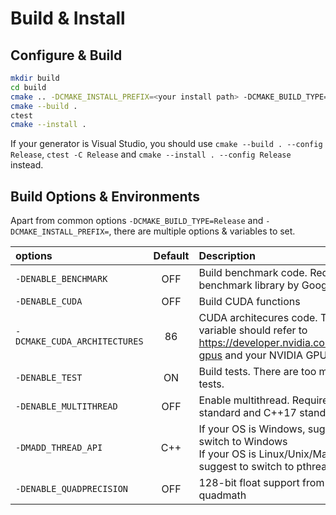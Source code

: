 Build & Install
===

Configure & Build
---

```bash
mkdir build
cd build
cmake .. -DCMAKE_INSTALL_PREFIX=<your install path> -DCMAKE_BUILD_TYPE=Release
cmake --build .
ctest
cmake --install .
```

If your generator is Visual Studio, you should use `cmake --build . --config Release`, `ctest -C Release` and `cmake --install . --config Release` instead.

Build Options & Environments
---

Apart from common options `-DCMAKE_BUILD_TYPE=Release` and `-DCMAKE_INSTALL_PREFIX=`, there are multiple options & variables to set.

| options | Default | Description | 
| :------ | :-----: | :---------- |
| `-DENABLE_BENCHMARK` | OFF | Build benchmark code. Requires benchmark library by Google |
| `-DENABLE_CUDA` | OFF | Build CUDA functions |
| `-DCMAKE_CUDA_ARCHITECTURES` | 86 | CUDA architecures code. This variable should refer to<br>https://developer.nvidia.com/cuda-gpus and your NVIDIA GPU model |
|`-DENABLE_TEST` | ON | Build tests. There are too many tests. |
| `-DENABLE_MULTITHREAD` | OFF | Enable multithread. Requires C11 standard and C++17 standard |
| `-DMADD_THREAD_API` | C++ | If your OS is Windows, suggest to switch to Windows<br>If your OS is Linux/Unix/MacOS, suggest to switch to pthread |
| `-DENABLE_QUADPRECISION` | OFF | 128-bit float support from quadmath |